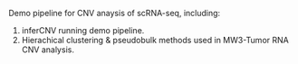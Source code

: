 Demo pipeline for CNV anaysis of scRNA-seq, including:
1. inferCNV running demo pipeline.
2. Hierachical clustering & pseudobulk methods used in MW3-Tumor RNA CNV analysis.
